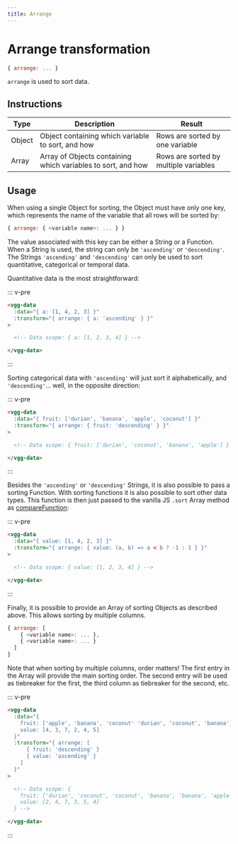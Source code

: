 ```yaml
---
title: Arrange
---
```


# Arrange transformation

```js
{ arrange: ... }
```

`arrange` is used to sort data.

## Instructions
| Type   | Description                                                  | Result                                |
| ------ | ------------------------------------------------------------ | ------------------------------------- |
| Object | Object containing which variable to sort, and how            | Rows are sorted by one variable       |
| Array  | Array of Objects containing which variables to sort, and how | Rows are sorted by multiple variables |

## Usage
When using a single Object for sorting, the Object must have only one key, which
represents the name of the variable that all rows will be sorted by:

```js
{ arrange: { <variable name>: ... } }
```

The value associated with this key can be either a String or a Function. When a
String is used, the string can only be `'ascending'` or `'descending'`. The
Strings `'ascending'` and `'descending'` can only be used to sort quantitative,
categorical or temporal data.

Quantitative data is the most straightforward:

::: v-pre
```html
<vgg-data
  :data="{ a: [1, 4, 2, 3] }"
  :transform="{ arrange: { a: 'ascending' } }"
>

  <!-- Data scope: { a: [1, 2, 3, 4] } -->

</vgg-data>
```
:::

Sorting categorical data with `'ascending'` will just sort it alphabetically,
and `'descending'`... well, in the opposite direction:

::: v-pre
```html
<vgg-data
  :data="{ fruit: ['durian', 'banana', 'apple', 'coconut'] }"
  :transform="{ arrange: { fruit: 'descending' } }"
>

  <!-- Data scope: { fruit: ['durian', 'coconut', 'banana', 'apple'] } -->

</vgg-data>
```
:::

Besides the `'ascending'` or `'descending'` Strings, it is also possible
to pass a sorting Function. With sorting functions it is also possible to sort
other data types. This function is then just passed to the vanilla JS `.sort`
Array method as
[compareFunction](https://developer.mozilla.org/en-US/docs/Web/JavaScript/Reference/Global_Objects/Array/sort#Description):

::: v-pre
```html
<vgg-data
  :data="{ value: [1, 4, 2, 3] }"
  :transform="{ arrange: { value: (a, b) => a < b ? -1 : 1 } }"
>

  <!-- Data scope: { value: [1, 2, 3, 4] } -->

</vgg-data>
```
:::

Finally, it is possible to provide an Array of sorting Objects as described above.
This allows sorting by multiple columns.

```js
{ arrange: [
    { <variable name>: ... },
    { <variable name>: ... }
  ]
}
```

Note that when sorting by multiple columns, order matters! The first entry in the
Array will provide the main sorting order. The second entry will be used as tiebreaker
for the first, the third column as tiebreaker for the second, etc.

::: v-pre
```html
<vgg-data
  :data="{
    fruit: ['apple', 'banana', 'coconut' 'durian', 'coconut', 'banana'],
    value: [4, 3, 7, 2, 4, 5]
  }"
  :transform="{ arrange: [
      { fruit: 'descending' }
      { value: 'ascending' }
    ]
  }"
>

  <!-- Data scope: {
    fruit: ['durian', 'coconut', 'coconut', 'banana', 'banana', 'apple']
    value: [2, 4, 7, 3, 5, 4] 
  } -->

</vgg-data>
```
:::

